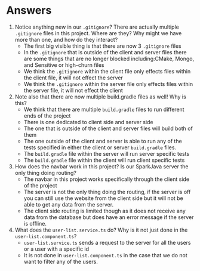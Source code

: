 # Answers
1. Notice anything new in our `.gitignore`? There are actually multiple `.gitignore` files in this project. Where are they? Why might we have more than one, and how do they interact?
   - The first big visible thing is that there are now 3 `.gitignore` files
   - In the `.gitignore` that is outside of the client and server files there are some things that are no longer blocked including:CMake, Mongo, and Sensitive or high-churn files
   - We think the `.gitignore` within the client file only effects files within the client file, it will not effect the server
   - We think the `.gitignore` within the server file only effects files within the server file, it will not effect the client
2. Note also that there are now multiple build.gradle files as well! Why is this?  
   - We think that there are multiple `build.gradle` files to run different ends of the project
   - There is one dedicated to client side and server side
   - The one that is outside of the client and server files will build both of them
   - The one outside of the client and server is able to run any of the tests specified in either the client or server `build.gradle` files.
   - The `build.gradle` file within the server will run server specific tests
   - The `build.gradle` file within the client will run client specific tests
3. How does the navbar work in this project? Is our SparkJava server the only thing doing routing?
   - The navbar in this project works specifically through the client side of the project
   - The server is not the only thing doing the routing, if the server is off you can still use the website from the client side but it will not be able to get any data from the server.
   - The client side routing is limited though as it does not receive any data from the database but does have an error message if the server is offline.
4. What does the `user-list.service.ts` do? Why is it not just done in the `user-list.component.ts`?
   - `user-list.service.ts` sends a request to the server for all the users or a user with a specific id
   - It is not done in `user-list.component.ts` in the case that we do not want to filter any of the users.
